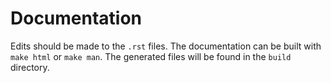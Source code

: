 # Documentation

Edits should be made to the `.rst` files.
The documentation can be built with `make html` or `make man`.
The generated files will be found in the `build` directory.
